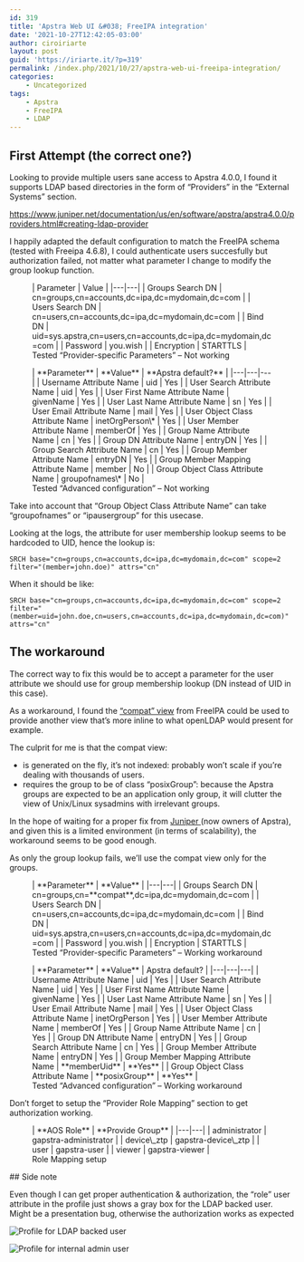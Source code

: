 ```yaml
---
id: 319
title: 'Apstra Web UI &#038; FreeIPA integration'
date: '2021-10-27T12:42:05-03:00'
author: ciroiriarte
layout: post
guid: 'https://iriarte.it/?p=319'
permalink: /index.php/2021/10/27/apstra-web-ui-freeipa-integration/
categories:
    - Uncategorized
tags:
    - Apstra
    - FreeIPA
    - LDAP
---
```


## First Attempt (the correct one?)

Looking to provide multiple users sane access to Apstra 4.0.0, I found it supports LDAP based directories in the form of “Providers” in the “External Systems” section.

<https://www.juniper.net/documentation/us/en/software/apstra/apstra4.0.0/providers.html#creating-ldap-provider>

I happily adapted the default configuration to match the FreeIPA schema (tested with Freeipa 4.6.8), I could authenticate users succesfully but authorization failed, not matter what parameter I change to modify the group lookup function.

<figure class="wp-block-table is-style-stripes">| Parameter | Value |
|---|---|
| Groups Search DN | cn=groups,cn=accounts,dc=ipa,dc=mydomain,dc=com |
| Users Search DN | cn=users,cn=accounts,dc=ipa,dc=mydomain,dc=com |
| Bind DN | uid=sys.apstra,cn=users,cn=accounts,dc=ipa,dc=mydomain,dc=com |
| Password | you.wish |
| Encryption | STARTTLS |

<figcaption>Tested “Provider-specific Parameters” – Not working</figcaption></figure><figure class="wp-block-table is-style-stripes">| **Parameter** | **Value** | **Apstra default?** |
|---|---|---|
| Username Attribute Name | uid | Yes |
| User Search Attribute Name | uid | Yes |
| User First Name Attribute Name | givenName | Yes |
| User Last Name Attribute Name | sn | Yes |
| User Email Attribute Name | mail | Yes |
| User Object Class Attribute Name | inetOrgPerson\* | Yes |
| User Member Attribute Name | memberOf | Yes |
| Group Name Attribute Name | cn | Yes |
| Group DN Attribute Name | entryDN | Yes |
| Group Search Attribute Name | cn | Yes |
| Group Member Attribute Name | entryDN | Yes |
| Group Member Mapping Attribute Name | member | No |
| Group Object Class Attribute Name | groupofnames\* | No |

<figcaption>Tested “Advanced configuration” – Not working</figcaption></figure>Take into account that “Group Object Class Attribute Name” can take “groupofnames” or “ipausergroup” for this usecase.

Looking at the logs, the attribute for user membership lookup seems to be hardcoded to UID, hence the lookup is:

`SRCH base="cn=groups,cn=accounts,dc=ipa,dc=mydomain,dc=com" scope=2 filter="(member=john.doe)" attrs="cn"`

When it should be like:

`SRCH base="cn=groups,cn=accounts,dc=ipa,dc=mydomain,dc=com" scope=2 filter="(member=uid=john.doe,cn=users,cn=accounts,dc=ipa,dc=mydomain,dc=com)" attrs="cn"`

## The workaround

The correct way to fix this would be to accept a parameter for the user attribute we should use for group membership lookup (DN instead of UID in this case).

As a workaround, I found the [“compat” view](https://www.freeipa.org/page/V4/chained_compat_tree) from FreeIPA could be used to provide another view that’s more inline to what openLDAP would present for example.

The culprit for me is that the compat view:

- is generated on the fly, it’s not indexed: probably won’t scale if you’re dealing with thousands of users.
- requires the group to be of class “posixGroup”: because the Apstra groups are expected to be an application only group, it will clutter the view of Unix/Linux sysadmins with irrelevant groups.

In the hope of waiting for a proper fix from [Juniper ](https://www.juniper.net/us/en.html)(now owners of Apstra), and given this is a limited environment (in terms of scalability), the workaround seems to be good enough.

As only the group lookup fails, we’ll use the compat view only for the groups.

<figure class="wp-block-table is-style-stripes">| **Parameter** | **Value** |
|---|---|
| Groups Search DN | cn=groups,cn=**compat**,dc=ipa,dc=mydomain,dc=com |
| Users Search DN | cn=users,cn=accounts,dc=ipa,dc=mydomain,dc=com |
| Bind DN | uid=sys.apstra,cn=users,cn=accounts,dc=ipa,dc=mydomain,dc=com |
| Password | you.wish |
| Encryption | STARTTLS |

<figcaption>Tested “Provider-specific Parameters” – Working workaround</figcaption></figure><figure class="wp-block-table is-style-stripes">| **Parameter** | **Value** | Apstra default? |
|---|---|---|
| Username Attribute Name | uid | Yes |
| User Search Attribute Name | uid | Yes |
| User First Name Attribute Name | givenName | Yes |
| User Last Name Attribute Name | sn | Yes |
| User Email Attribute Name | mail | Yes |
| User Object Class Attribute Name | inetOrgPerson | Yes |
| User Member Attribute Name | memberOf | Yes |
| Group Name Attribute Name | cn | Yes |
| Group DN Attribute Name | entryDN | Yes |
| Group Search Attribute Name | cn | Yes |
| Group Member Attribute Name | entryDN | Yes |
| Group Member Mapping Attribute Name | **memberUid** | **Yes** |
| Group Object Class Attribute Name | **posixGroup** | **Yes** |

<figcaption>Tested “Advanced configuration” – Working workaround</figcaption></figure>Don’t forget to setup the “Provider Role Mapping” section to get authorization working.

<figure class="wp-block-table is-style-stripes">| **AOS Role** | **Provide Group** |
|---|---|
| administrator | gapstra-administrator |
| device\_ztp | gapstra-device\_ztp |
| user | gapstra-user |
| viewer | gapstra-viewer |

<figcaption>Role Mapping setup</figcaption></figure>## Side note

Even though I can get proper authentication &amp; authorization, the “role” user attribute in the profile just shows a gray box for the LDAP backed user. Might be a presentation bug, otherwise the authorization works as expected

![Profile for LDAP backed user](https://iriarte.it/wp-content/uploads/2021/10/image-3.png)

![Profile for internal admin user](https://iriarte.it/wp-content/uploads/2021/10/image-4.png)
